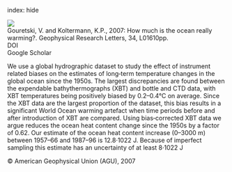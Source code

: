 index: hide

<div class="Citation">
    <div class="Citation-thumb CitationThumb-linked"  data-href="https://doi.org/10.1029/2006gl027834">
      <img src="https://static.claimspace.cloud/climate-study-static/refs/thumbs/13/Gouretski_and_Koltermann_2007-thumb.png" />
    </div>

  <div class="Citation-body">
    <div class="Citation-text">Gouretski, V. and Koltermann, K.P., 2007: How much is the ocean really warming?. <span class="Article-journal">Geophysical Research Letters, </span><span class="Article-volume">34, </span>L01610pp.</div>
    <div class="Citation-links">
      <div class="CitationLink" data-href="https://doi.org/10.1029/2006gl027834">
        <div class="CitationLink-icon CitationLink-Doi"></div>
        <div class="CitationLink-text">DOI</div>
      </div>
      <div class="CitationLink" data-href="https://scholar.google.com/scholar?q=10.1029/2006gl027834">
        <div class="CitationLink-icon CitationLink-Scholar"></div>
        <div class="CitationLink-text">Google Scholar</div>
      </div>
    </div>
  </div>
</div>

We use a global hydrographic dataset to study the effect of instrument related biases on the estimates of long‐term temperature changes in the global ocean since the 1950s. The largest discrepancies are found between the expendable bathythermographs (XBT) and bottle and CTD data, with XBT temperatures being positively biased by 0.2–0.4°C on average. Since the XBT data are the largest proportion of the dataset, this bias results in a significant World Ocean warming artefact when time periods before and after introduction of XBT are compared. Using bias‐corrected XBT data we argue reduces the ocean heat content change since the 1950s by a factor of 0.62. Our estimate of the ocean heat content increase (0–3000 m) between 1957–66 and 1987–96 is 12.8·1022 J. Because of imperfect sampling this estimate has an uncertainty of at least 8·1022 J

<div class="Citation-copy">
&copy; American Geophysical Union (AGU), 2007
</div>